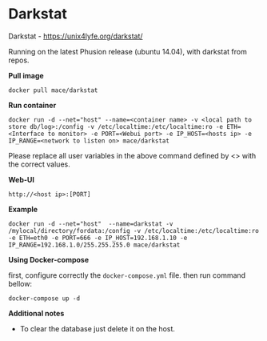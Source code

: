 Darkstat
==========================


Darkstat - https://unix4lyfe.org/darkstat/



Running on the latest Phusion release (ubuntu 14.04), with darkstat from repos.

**Pull image**

```
docker pull mace/darkstat
```

**Run container**

```
docker run -d --net="host" --name=<container name> -v <local path to store db/log>:/config -v /etc/localtime:/etc/localtime:ro -e ETH=<Interface to monitor> -e PORT=<Webui port> -e IP_HOST=<hosts ip> -e IP_RANGE=<network to listen on> mace/darkstat
```
Please replace all user variables in the above command defined by <> with the correct values.

**Web-UI**

```
http://<host ip>:[PORT]
```

**Example**

```
docker run -d --net="host"  --name=darkstat -v /mylocal/directory/fordata:/config -v /etc/localtime:/etc/localtime:ro -e ETH=eth0 -e PORT=666 -e IP_HOST=192.168.1.10 -e IP_RANGE=192.168.1.0/255.255.255.0 mace/darkstat
```

**Using Docker-compose**

first, configure correctly the `docker-compose.yml` file. then run command bellow:
```
docker-compose up -d
```

**Additional notes**

* To clear the database just delete it on the host.
